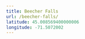 ```yaml
---
title: Beecher Falls
url: /beecher-falls/
latitude: 45.008569400000006
longitude: -71.5072002
---
```


